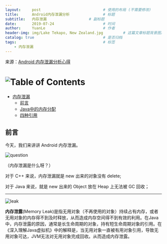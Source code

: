 ```yaml
---
layout:     post                            # 使用的布局 (不需要修改)
title:      Android内存泄漏分析               # 标题
subtitle:   内存泄漏                   # 副标题
date:       2019-07-24                      # 时间
author:     YuanLe                          # 作者
header-img: img/Lake Tekapo, New Zealand.jpg         # 这篇文章标题背景图片
catalog: true                               # 是否归档
tags:                                       # 标签
    - 内存泄漏
---
```


来源：[Android 内存泄漏分析心得](https://zhuanlan.zhihu.com/p/25213586)

# ![Table of Contents](https://itx-man.github.io/img/toc.png)

<!-- vim-markdown-toc GFM -->

* [内存泄漏](#内存泄漏)
    * [前言](#前言)
    * [Java中的内存分配](#Java中的内存分配)
    * [四种引用](#四种引用)

<!-- vim-markdown-toc -->

## 前言

今天，我们来讲讲 Android 内存泄漏。

![question](https://itx-man.github.io/img/source/question.webp)

（内存泄漏是什么呀？）

对于 C++ 来说，内存泄漏就是 new 出来的对象没有 delete;

对于 Java 来说，就是 new 出来的 Object 放在 Heap 上无法被 GC 回收；

---

![leak](https://itx-man.github.io/img/source/Java-Leak.jpg)

**内存泄露**(Memory Leak)是指无用对象（不再使用的对象）持续占有内存，或者无用对象的内存得不到及时释放，从而造成内存空间得不到有效的利用。在Java中，内存泄露的原因，通常是长生命周期的对象，持有短生命周期对象的引用。在《深入理解Java虚拟机》中的解释是，当无用对象一直被有用对象引用，导致无用对象可达，JVM无法对无用对象完成回收。从而造成内存泄露。